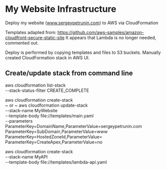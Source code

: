 # My Website Infrastructure

Deploy my website (www.sergeypetrunin.com) to AWS via CloudFormation

Templates adapted from:
https://github.com/aws-samples/amazon-cloudfront-secure-static-site
It appears that Lambda is no longer needed, commented out.

Deploy is performed by copying templates and files to S3 buckets.
Manually created CloudFormation stack in AWS UI.

## Create/update stack from command line

aws cloudformation list-stack \
  --stack-status-filter CREATE_COMPLETE

aws cloudformation create-stack \
 ~ or ~
aws cloudformation update-stack \
  --stack-name MyWebsite \
  --template-body file://templates/main.yaml \
  --parameters ParameterKey=DomainName,ParameterValue=sergeypetrunin.com \
               ParameterKey=SubDomain,ParameterValue=www \
               ParameterKey=HostedZoneId,ParameterValue=<my-hosted-zone-id> \
               ParameterKey=CreateApex,ParameterValue=no



aws cloudformation create-stack \
  --stack-name MyAPI \
  --template-body file://templates/lambda-api.yaml
